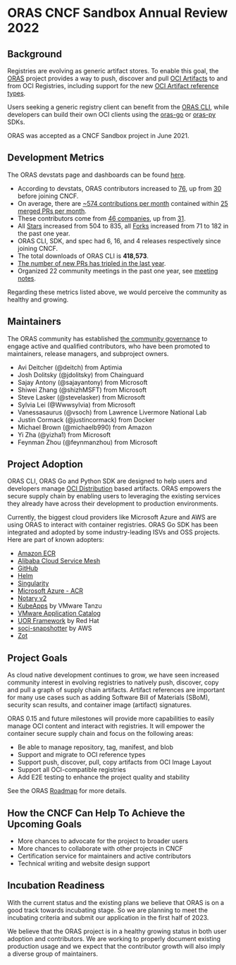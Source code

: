 
# ORAS CNCF Sandbox Annual Review 2022

## Background

Registries are evolving as generic artifact stores. To enable this goal, the [ORAS](https://oras.land/) project provides a way to push, discover and pull [OCI Artifacts](https://github.com/opencontainers/artifacts) to and from OCI Registries, including support for the new [OCI Artifact reference types](https://github.com/opencontainers/image-spec/blob/main/artifact.md).

Users seeking a generic registry client can benefit from the [ORAS CLI](https://oras.land/CLI/), while developers can build their own OCI clients using the [oras-go](https://github.com/oras-project/oras-go) or [oras-py](https://github.com/oras-project/oras-py) SDKs.

ORAS was accepted as a CNCF Sandbox project in June 2021.

## Development Metrics

The ORAS devstats page and dashboards can be found [here](https://oras.devstats.cncf.io/d/8/dashboards?orgId=1&refresh=15m&search=open).

- According to devstats, ORAS contributors increased to [76](https://oras.devstats.cncf.io/d/22/prs-authors-table?orgId=1), up from [30](https://oras.devstats.cncf.io/d/22/prs-authors-table?orgId=1&var-period_name=Before%20joining%20CNCF&var-repogroup_name=All) before joining CNCF. 
- On average, there are [~574 contributions per month](https://oras.devstats.cncf.io/d/74/contributions-chart?orgId=1&var-period=m&var-metric=contributions&var-repogroup_name=All&var-country_name=All&var-company_name=All&var-company=all&from=now-1y&to=now) contained within [25 merged PRs per month](https://oras.devstats.cncf.io/d/74/contributions-chart?orgId=1&var-period=m&var-metric=prs&var-repogroup_name=All&var-country_name=All&var-company_name=All&var-company=all&from=now-1y&to=now).
- These contributors come from [46 companies](https://oras.devstats.cncf.io/d/5/companies-table?orgId=1), up from [31](https://oras.devstats.cncf.io/d/5/companies-table?orgId=1).
- All [Stars](https://oras.devstats.cncf.io/d/3/stars-and-forks-by-repository?orgId=1&from=now-1y&to=now) increased from 504 to 835, all [Forks](https://oras.devstats.cncf.io/d/3/stars-and-forks-by-repository?orgId=1&from=now-1y&to=now) increased from 71 to 182 in the past one year.
- ORAS CLI, SDK, and spec had 6, 16, and 4 releases respectively since joining CNCF.
- The total downloads of ORAS CLI is **418,573**.
- [The number of new PRs has tripled in the last year](https://oras.devstats.cncf.io/d/15/new-prs-in-repository-groups?orgId=1).
- Organized 22 community meetings in the past one year, see [meeting notes](https://hackmd.io/P-O6n222TcSMoJgHmTTduw?view).

Regarding these metrics listed above, we would perceive the community as healthy and growing.

## Maintainers

The ORAS community has established [the community governance](https://github.com/oras-project/community/blob/main/governance/GOVERNANCE.md) to engage active and qualified contributors, who have been promoted to maintainers, release managers, and subproject owners. 

 - Avi Deitcher (@deitch) from Aptimia 
 - Josh Dolitsky (@jdolitsky) from Chainguard
 - Sajay Antony (@sajayantony) from Microsoft
 - Shiwei Zhang (@shizhMSFT) from Microsoft
 - Steve Lasker (@stevelasker) from Microsoft
 - Sylvia Lei (@Wwwsylvia) from Microsoft
 - Vanessasaurus (@vsoch) from Lawrence Livermore National Lab 
 - Justin Cormack (@justincormack) from Docker
 - Michael Brown (@michaelb990) from Amazon
 - Yi Zha (@yizha1) from Microsoft
 - Feynman Zhou (@feynmanzhou) from Microsoft
 
## Project Adoption

ORAS CLI, ORAS Go and Python SDK are designed to help users and developers manage [OCI Distribution](https://github.com/opencontainers/distribution-spec) based artifacts. ORAS empowers the secure supply chain by enabling users to leveraging the existing services they already have across their development to production environments.

Currently, the biggest cloud providers like Microsoft Azure and AWS are using ORAS to interact with container registries. ORAS Go SDK has been integrated and adopted by some industry-leading ISVs and OSS projects. Here are part of known adopters: 

- [Amazon ECR](https://aws.amazon.com/ecr/)
- [Alibaba Cloud Service Mesh](https://www.alibabacloud.com/help/en/alibaba-cloud-service-mesh/latest/use-oras-to-simplify-wasm-based-asm-instance-extension)
- [GitHub](https://github.com/)
- [Helm](https://v3.helm.sh/docs/topics/registries/)
- [Singularity](https://sylabs.io/guides/3.1/user-guide/cli/singularity_push.html)
- [Microsoft Azure - ACR](https://azure.microsoft.com/en-us/products/container-registry/)
- [Notary v2](https://github.com/notaryproject/notation)
- [KubeApps](https://github.com/vmware-tanzu/kubeapps) by VMware Tanzu
- [VMware Application Catalog](https://tanzu.vmware.com/application-catalog)
- [UOR Framework](https://universalreference.io/) by Red Hat
- [soci-snapshotter](https://github.com/awslabs/soci-snapshotter) by AWS
- [Zot](https://github.com/project-zot/zot)

## Project Goals

As cloud native development continues to grow, we have seen increased community interest in evolving registries to natively push, discover, copy and pull a graph of supply chain artifacts. Artifact references are important for many use cases such as adding Software Bill of Materials (SBoM), security scan results, and container image (artifact) signatures. 

ORAS 0.15 and future milestones will provide more capabilities to easily manage OCI content and interact with registries. It will empower the container secure supply chain and focus on the following areas:

- Be able to manage repository, tag, manifest, and blob
- Support and migrate to OCI reference types
- Support push, discover, pull, copy artifacts from OCI Image Layout
- Support all OCI-compatible registries
- Add E2E testing to enhance the project quality and stability

See the ORAS [Roadmap](https://github.com/oras-project/community/blob/main/Roadmap.md) for more details.

## How the CNCF Can Help To Achieve the Upcoming Goals

- More chances to advocate for the project to broader users
- More chances to collaborate with other projects in CNCF
- Certification service for maintainers and active contributors
- Technical writing and website design support

## Incubation Readiness

With the current status and the existing plans we believe that ORAS is on a good track towards incubating stage. So we are planning to meet the incubating criteria and submit our application in the first half of 2023.

We believe that the ORAS project is in a healthy growing status in both user adoption and contributors. We are working to properly document existing production usage and we expect that the contributor growth will also imply a diverse group of maintainers.


